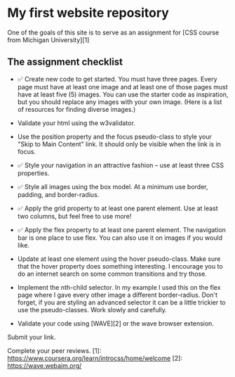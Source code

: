 # My first website repository

One of the goals of this site is to serve as an assignment for [CSS course from Michigan University][1]
## The assignment checklist

- ✅ Create new code to get started. You must have three pages. Every page must have at least one image and at least one of those pages must have at least five (5) images. You can use the starter code as inspiration, but you should replace any images with your own image. (Here is a list of resources for finding diverse images.)

- Validate your html using the w3validator.

- Use the position property and the focus pseudo-class to style your "Skip to Main Content" link.  It should only be visible when the link is in focus.

- ✅ Style your navigation in an attractive fashion – use at least three CSS properties.

- ✅ Style all images using the box model. At a minimum use border, padding, and border-radius.

- ✅ Apply the grid property to at least one parent element. Use at least two columns, but feel free to use more!

- ✅ Apply the flex property to at least one parent element. The navigation bar is one place to use flex. You can also use it on images if you would like.

- Update at least one element using the hover pseudo-class. Make sure that the hover property does something interesting. I encourage you to do an internet search on some common transitions and try those.

- Implement the nth-child selector. In my example I used this on the flex page where I gave every other image a different border-radius. Don't forget, if you are styling an advanced selector it can be a little trickier to use the pseudo-classes. Work slowly and carefully.

- Validate your code using [WAVE][2]  or the wave browser extension.

Submit your link.

Complete your peer reviews.
[1]: https://www.coursera.org/learn/introcss/home/welcome
[2]: https://wave.webaim.org/